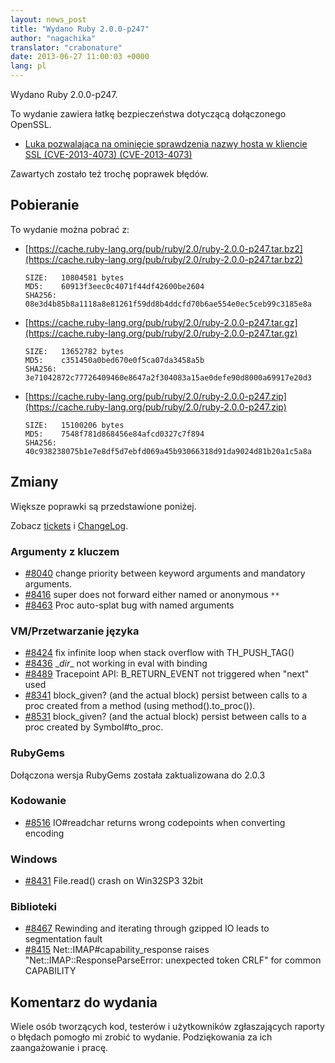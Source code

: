 ```yaml
---
layout: news_post
title: "Wydano Ruby 2.0.0-p247"
author: "nagachika"
translator: "crabonature"
date: 2013-06-27 11:00:03 +0000
lang: pl
---
```


Wydano Ruby 2.0.0-p247.

To wydanie zawiera łatkę bezpieczeństwa dotyczącą dołączonego OpenSSL.

* [Luka pozwalająca na ominięcie sprawdzenia nazwy hosta w kliencie SSL (CVE-2013-4073)
  (CVE-2013-4073)](/pl/news/2013/06/27/hostname-check-bypassing-vulnerability-in-openssl-client-cve-2013-4073/)

Zawartych zostało też trochę poprawek błędów.

## Pobieranie

To wydanie można pobrać z:

* [https://cache.ruby-lang.org/pub/ruby/2.0/ruby-2.0.0-p247.tar.bz2](https://cache.ruby-lang.org/pub/ruby/2.0/ruby-2.0.0-p247.tar.bz2)

      SIZE:   10804581 bytes
      MD5:    60913f3eec0c4071f44df42600be2604
      SHA256: 08e3d4b85b8a1118a8e81261f59dd8b4ddcfd70b6ae554e0ec5ceb99c3185e8a

* [https://cache.ruby-lang.org/pub/ruby/2.0/ruby-2.0.0-p247.tar.gz](https://cache.ruby-lang.org/pub/ruby/2.0/ruby-2.0.0-p247.tar.gz)

      SIZE:   13652782 bytes
      MD5:    c351450a0bed670e0f5ca07da3458a5b
      SHA256: 3e71042872c77726409460e8647a2f304083a15ae0defe90d8000a69917e20d3

* [https://cache.ruby-lang.org/pub/ruby/2.0/ruby-2.0.0-p247.zip](https://cache.ruby-lang.org/pub/ruby/2.0/ruby-2.0.0-p247.zip)

      SIZE:   15100206 bytes
      MD5:    7548f781d868456e84afcd0327c7f894
      SHA256: 40c938238075b1e7e8df5d7ebfd069a45b93066318d91da9024d81b20a1c5a8a

## Zmiany

Większe poprawki są przedstawione poniżej.

Zobacz [tickets](https://bugs.ruby-lang.org/projects/ruby-200/issues?set_filter=1&amp;status_id=5)
i [ChangeLog](http://svn.ruby-lang.org/repos/ruby/tags/v2_0_0_247/ChangeLog).

### Argumenty z kluczem

* [#8040](https://bugs.ruby-lang.org/issues/8040) change priority between keyword arguments and mandatory arguments.
* [#8416](https://bugs.ruby-lang.org/issues/8416) super does not forward either named or anonymous `**`
* [#8463](https://bugs.ruby-lang.org/issues/8463) Proc auto-splat bug with named arguments

### VM/Przetwarzanie języka

* [#8424](https://bugs.ruby-lang.org/issues/8424) fix infinite loop when stack overflow with TH_PUSH_TAG()
* [#8436](https://bugs.ruby-lang.org/issues/8436) \__dir__ not working in eval with binding
* [#8489](https://bugs.ruby-lang.org/issues/8489) Tracepoint API: B_RETURN_EVENT not triggered when "next" used
* [#8341](https://bugs.ruby-lang.org/issues/8341) block_given? (and the actual block) persist between calls to a proc created from a method (using method().to_proc()).
* [#8531](https://bugs.ruby-lang.org/issues/8531) block_given? (and the actual block) persist between calls to a proc created by Symbol#to_proc.

### RubyGems

Dołączona wersja RubyGems została zaktualizowana do 2.0.3

### Kodowanie

* [#8516](https://bugs.ruby-lang.org/issues/8516) IO#readchar returns wrong codepoints when converting encoding

### Windows

* [#8431](https://bugs.ruby-lang.org/issues/8431) File.read() crash on Win32SP3 32bit

### Biblioteki

* [#8467](https://bugs.ruby-lang.org/issues/8467) Rewinding and iterating through gzipped IO leads to segmentation fault
* [#8415](https://bugs.ruby-lang.org/issues/8415) Net::IMAP#capability_response raises "Net::IMAP::ResponseParseError: unexpected token CRLF" for common CAPABILITY

## Komentarz do wydania

Wiele osób tworzących kod, testerów i użytkowników zgłaszających raporty
o błędach pomogło mi zrobić to wydanie. Podziękowania za ich zaangażowanie i pracę.
